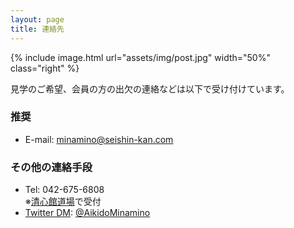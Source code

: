 ```yaml
---
layout: page
title: 連絡先
---
```


{% include image.html url="assets/img/post.jpg" width="50%" class="right" %}

見学のご希望、会員の方の出欠の連絡などは以下で受け付けています。<br />

### 推奨
- E-mail: minamino@seishin-kan.com

### その他の連絡手段
- Tel: 042-675-6808<br>※[清心館道場](http://www.seishin-kan.com/)で受付
- [Twitter DM](https://help.twitter.com/ja/using-x/direct-messages): [@AikidoMinamino](https://www.twitter.com/messages/compose?recipient_id=AikidoMinamino)
